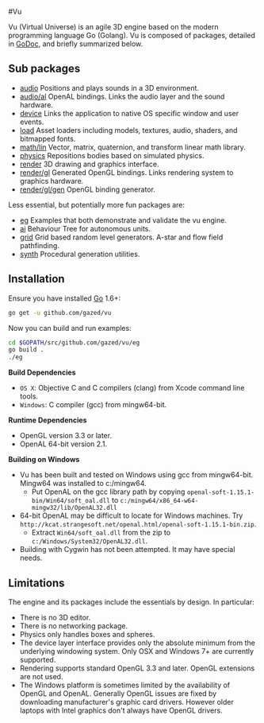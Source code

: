 <!-- Copyright © 2013-2016 Galvanized Logic Inc.                       -->
<!-- Use is governed by a BSD-style license found in the LICENSE file. -->

#Vu

Vu (Virtual Universe) is an agile 3D engine based on the modern programming
language Go (Golang). Vu is composed of packages, detailed in [GoDoc](http://godoc.org/github.com/gazed/vu),
and briefly summarized below.

Sub packages
--------

* [audio](http://godoc.org/github.com/gazed/vu/audio) Positions and plays sounds in a 3D environment.
* [audio/al](http://godoc.org/github.com/gazed/vu/audio/al) OpenAL bindings. Links the audio layer and the sound hardware.
* [device](http://godoc.org/github.com/gazed/vu/device)  Links the application to native OS specific window and user events.
* [load](http://godoc.org/github.com/gazed/vu/load) Asset loaders including models, textures, audio, shaders, and bitmapped fonts.
* [math/lin](http://godoc.org/github.com/gazed/vu/math/lin) Vector, matrix, quaternion, and transform linear math library.
* [physics](http://godoc.org/github.com/gazed/vu/physics) Repositions bodies based on simulated physics.
* [render](http://godoc.org/github.com/gazed/vu/render) 3D drawing and graphics interface.
* [render/gl](http://godoc.org/github.com/gazed/vu/render/gl) Generated OpenGL bindings. Links rendering system to graphics hardware.
* [render/gl/gen](http://godoc.org/github.com/gazed/vu/render/gl/gen)  OpenGL binding generator.

Less essential, but potentially more fun packages are:

* [eg](http://godoc.org/github.com/gazed/vu/eg) Examples that both demonstrate and validate the vu engine.
* [ai](http://godoc.org/github.com/gazed/vu/ai) Behaviour Tree for autonomous units.
* [grid](http://godoc.org/github.com/gazed/vu/grid) Grid based random level generators. A-star and flow field pathfinding.
* [synth](http://godoc.org/github.com/gazed/vu/synth) Procedural generation utilities.

Installation
-----

Ensure you have installed [Go](http://golang.org) 1.6+:

```bash
go get -u github.com/gazed/vu
```

Now you can build and run examples:

```bash
cd $GOPATH/src/github.com/gazed/vu/eg
go build .
./eg
```

**Build Dependencies**

* ``OS X``: Objective C and C compilers (clang) from Xcode command line tools.
* ``Windows``: C compiler (gcc) from mingw64-bit.

**Runtime Dependencies**

* OpenGL version 3.3 or later.
* OpenAL 64-bit version 2.1.

**Building on Windows**

* Vu has been built and tested on Windows using gcc from mingw64-bit.
  Mingw64 was installed to c:/mingw64.
  * Put OpenAL on the gcc library path by copying
    ``openal-soft-1.15.1-bin/Win64/soft_oal.dll`` to
    ``c:/mingw64/x86_64-w64-mingw32/lib/OpenAL32.dll``
* 64-bit OpenAL may be difficult to locate for Windows machines.
  Try ``http://kcat.strangesoft.net/openal.html/openal-soft-1.15.1-bin.zip``.
  * Extract ``Win64/soft_oal.dll`` from the zip to ``c:/Windows/System32/OpenAL32.dll``.
* Building with Cygwin has not been attempted. It may have special needs.

Limitations
-----------

The engine and its packages include the essentials by design. In particular:

* There is no 3D editor.
* There is no networking package.
* Physics only handles boxes and spheres.
* The device layer interface provides only the absolute minimum from the underlying
  windowing system. Only OSX and Windows 7+ are currently supported.
* Rendering supports standard OpenGL 3.3 and later. OpenGL extensions are not used.
* The Windows platform is sometimes limited by the availability of OpenGL and OpenAL.
  Generally OpenGL issues are fixed by downloading manufacturer's graphic card drivers.
  However older laptops with Intel graphics don't always have OpenGL drivers.
